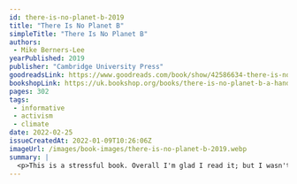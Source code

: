 ```yaml
---
id: there-is-no-planet-b-2019
title: "There Is No Planet B"
simpleTitle: "There Is No Planet B"
authors: 
 - Mike Berners-Lee
yearPublished: 2019
publisher: "Cambridge University Press"
goodreadsLink: https://www.goodreads.com/book/show/42586634-there-is-no-planet-b
bookshopLink: https://uk.bookshop.org/books/there-is-no-planet-b-a-handbook-for-the-make-or-break-years-updated-edition/9781108821575
pages: 302
tags: 
 - informative 
 - activism 
 - climate
date: 2022-02-25
issueCreatedAt: 2022-01-09T10:26:06Z
imageUrl: /images/book-images/there-is-no-planet-b-2019.webp
summary: | 
  <p>This is a stressful book. Overall I'm glad I read it; but I wasn't left feeling as motivated or excited as other books in this space. I'm not totally convinced in everything the author says, and I think occasionally it lacks a bit of tact, but I do think it's full of very valuable and useful information, and I think his attitudes and feelings are totally understandable. It does contain nice advice for what to do personally; but it's probably not the best book to read if you're feeling a bit anxious.</p>
---
```


